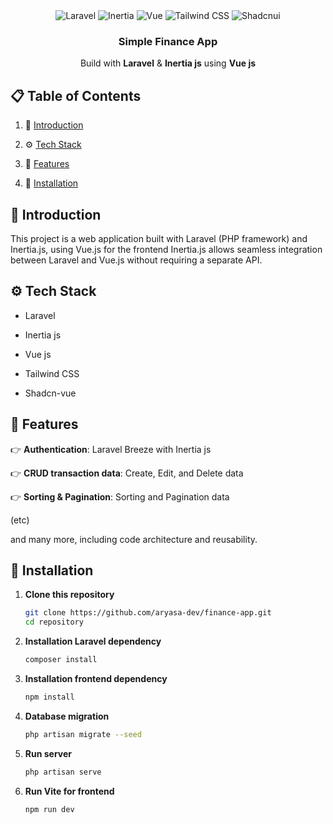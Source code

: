<div align="center">
  <div>
    <img src="https://img.shields.io/badge/-Laravel-black?style=for-the-badge&logoColor=white&logo=laravel&color=000020" alt="Laravel" />
    <img src="https://img.shields.io/badge/-Inertia-black?style=for-the-badge&logoColor=white&logo=inertia&color=3178C6" alt="Inertia" />
    <img src="https://img.shields.io/badge/-Vue-black?style=for-the-badge&logoColor=white&logo=vuedotjs&color=3178C6" alt="Vue" />
    <img src="https://img.shields.io/badge/-Tailwind_CSS-black?style=for-the-badge&logoColor=white&logo=tailwindcss&color=06B6D4" alt="Tailwind CSS" />
    <img src="https://img.shields.io/badge/-Shadcnui-black?style=for-the-badge&logoColor=white&logo=shadcnui&color=F02E65" alt="Shadcnui" />
  </div>

  <h3 align="center">Simple Finance App</h3>

  <div align="center">
    Build with <b>Laravel</b> & <b>Inertia js</b> using <b>Vue js</b>
  </div>
</div>

## 📋 <a name="table">Table of Contents</a>

1. 🤖 [Introduction](#introduction)

2. ⚙️ [Tech Stack](#tech-stack)

3. 🔋 [Features](#features)

4. 🤸 [Installation](#installation)

## <a name="introduction">🤖 Introduction</a>

This project is a web application built with Laravel (PHP framework) and Inertia.js, using Vue.js for the frontend
Inertia.js allows seamless integration between Laravel and Vue.js without requiring a separate API.

## <a name="tech-stack">⚙️ Tech Stack</a>

- Laravel

- Inertia js

- Vue js

- Tailwind CSS

- Shadcn-vue

## <a name="features">🔋 Features</a>

👉 **Authentication**: Laravel Breeze with Inertia js

👉 **CRUD transaction data**: Create, Edit, and Delete data

👉 **Sorting & Pagination**: Sorting and Pagination data

(etc)

and many more, including code architecture and reusability.

## <a name="installation">🔧 Installation</a>

1. **Clone this repository**

    ```sh
    git clone https://github.com/aryasa-dev/finance-app.git
    cd repository
    ```

2. **Installation Laravel dependency**

    ```sh
    composer install
    ```

3. **Installation frontend dependency**

    ```sh
    npm install
    ```

4. **Database migration**

    ```sh
    php artisan migrate --seed
    ```

6. **Run server**

    ```sh
    php artisan serve
    ```

7. **Run Vite for frontend**
    ```sh
    npm run dev
    ```